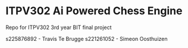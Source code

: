 # ITPV302 Ai Powered Chess Engine
Repo for ITPV302 3rd year BIT final project

s225876892 - Travis Te Brugge
s221261052 - Simeon Oosthuizen


